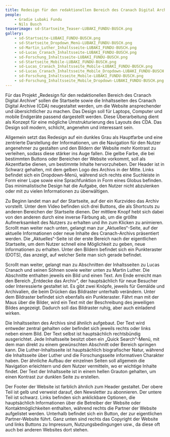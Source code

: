 ```yaml
---
title: Redesign für den redaktionellen Bereich des Cranach Digital Archive
people:
    - Gradie Lubaki Fundu
    - Nils Busch
teaserimage: sd-Startseite_Teaser-LUBAKI_FUNDU-BUSCH.png
gallery:
    - sd-Startseite-LUBAKI_FUNDU-BUSCH.png
    - sd-Startseite_Dropdown_Menü-LUBAKI_FUNDU-BUSCH.png
    - sd-Martin_Luther_Inhaltsseite-LUBAKI_FUNDU-BUSCH.png
    - sd-Lucas_Cranach_Inhaltsseite-LUBAKI_FUNDU-BUSCH.png
    - sd-Forschung_Inhaltsseite-LUBAKI_FUNDU-BUSCH.png
    - sd-Startseite_Mobile-LUBAKI_FUNDU-BUSCH.png
    - sd-Lucas_Cranach_Inhaltsseite_Mobile-LUBAKI_FUNDU-BUSCH.png
    - sd-Lucas_Cranach_Inhaltsseite_Mobile_Dropdown-LUBAKI_FUNDU-BUSCH.png
    - sd-Forschung_Inhaltsseite_Mobile-LUBAKI_FUNDU-BUSCH.png
    - sd-Forschung_Inhaltsseite_Mobile_Dropdown-LUBAKI_FUNDU-BUSCH.png
---
```


Für das Projekt „Redesign für den redaktionellen Bereich des Cranach Digital Archive“ sollen die Startseite sowie die Inhaltsseiten des Cranach Digital Archive (CDA) neugestaltet werden, um die Website ansprechender und übersichtlicher zu machen. Das Design soll für Laptops, Computer und mobile Endgeräte passend dargestellt werden. Diese Überarbeitung dient als Konzept für eine mögliche Umstrukturierung des Layouts des CDA. Das Design soll modern, schlicht, angenehm und interessant sein.

Allgemein setzt das Redesign auf ein dunkles Grau als Hauptfarbe und eine zentrierte Darstellung der Informationen, um die Navigation für den Nutzer angenehmer zu gestalten und den Bildern der Website mehr Kontrast zu verleihen, sodass diese stärker ins Auge fallen. Die gelbe Farbe, die bei bestimmten Buttons oder Bereichen der Website vorkommt, soll als Akzentfarbe dienen, um bestimmte Inhalte hervorzuheben. Der Header ist in Schwarz gehalten, mit dem gelben Logo des Archivs in der Mitte. Links befindet sich ein Dropdown-Menü, während sich rechts eine Suchleiste in Form einer Lupe sowie eine Sprachfunktion in Form eines Globus befinden. Das minimalistische Design hat die Aufgabe, den Nutzer nicht abzulenken oder mit zu vielen Informationen zu überwältigen.

Zu Beginn landet man auf der Startseite, auf der ein Kurzvideo das Archiv vorstellt. Unter dem Video befinden sich drei Buttons, die als Shortcuts zu anderen Bereichen der Startseite dienen. Der mittlere Knopf hebt sich dabei von den anderen durch eine inverse Färbung ab, um die größte Aufmerksamkeit des Nutzers zu erhalten und ihn zum Klicken zu animieren. Scrollt man weiter nach unten, gelangt man zur „Aktuelles“-Seite, auf der aktuelle Informationen oder neue Inhalte des Cranach-Archivs präsentiert werden. Die „Aktuelles“-Seite ist der erste Bereich nach der eigentlichen Startseite, um dem Nutzer schnell eine Möglichkeit zu geben, neue Informationen zu erhalten. Unter den Bildern befindet sich ein Punkteraster (DOTS), das anzeigt, auf welcher Seite man sich gerade befindet.

Scrollt man weiter, gelangt man zu Abschnitten der Inhaltsseiten zu Lucas Cranach und seinen Söhnen sowie weiter unten zu Martin Luther. Die Abschnitte enthalten jeweils ein Bild und einen Text.
Am Ende erreicht man den Bereich „Entdecke das Archiv“, der hauptsächlich für neue Besucher oder Interessierte gestaltet ist. Es gibt zwei Knöpfe, jeweils für Gemälde und Archivalien, die beim Drücken das Bildraster unterhalb verändern. Unter dem Bildraster befindet sich ebenfalls ein Punkteraster. Fährt man mit der Maus über die Bilder, wird ein Text mit der Beschreibung des jeweiligen Bildes angezeigt. Dadurch soll das Bildraster ruhig, aber auch einladend wirken.

Die Inhaltsseiten des Archivs sind ähnlich aufgebaut. Der Text wird entweder zentral gehalten oder befindet sich jeweils rechts oder links neben einem Bild. Der Text selbst ist hauptsächlich rechtsbündig ausgerichtet. Jede Inhaltsseite besitzt oben ein „Quick Search“-Menü, mit dem man direkt zu einem gewünschten Abschnitt oder Bereich springen kann. Die Luther-Inhaltsseite ist hauptsächlich biografischer Natur, während die Inhaltsseite über Luther und die Forschungsseite informativen Charakter haben. Der ähnliche Aufbau der einzelnen Seiten soll allgemein die Navigation erleichtern und dem Nutzer vermitteln, wo er wichtige Inhalte findet. Der Text der Inhaltsseite ist in einem hellen Grauton gehalten, um einen Kontrast zur dunklen Seite zu erstellen.

Der Footer der Website ist farblich ähnlich zum Header gestaltet. Der obere Teil ist gelb und verweist darauf, den Newsletter zu abonnieren. Der untere Teil ist schwarz. Links befinden sich anklickbare Optionen, die hauptsächlich Informationen über die Betreiber der Website oder Kontaktmöglichkeiten enthalten, während rechts die Partner der Website aufgelistet werden. Unterhalb befindet sich ein Button, der zur eigentlichen Partner-Website führt. Ganz unten sind rechts das Copyright der Website und links Buttons zu Impressum, Nutzungsbedingungen usw., da diese oft auch bei anderen Websites dort stehen.
